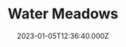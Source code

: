 ---
date: 2023-01-05T12:36:40.000Z
title: Water Meadows
latitude: 52.038561169492404
longitude: 0.7234260806208037
category: checkin
---